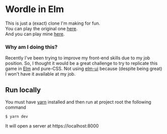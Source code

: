 # Wordle in Elm

This is just a (exact) clone I'm making for fun. <br>
You can play the original one [here](https://www.powerlanguage.co.uk/wordle/). <br>
And you can play mine [here](https://niccomaganeli.github.io/Wordelm/).

### Why am I doing this?
Recently I've been trying to improve my front-end skills due to my job position. So, I thought it would be a great challenge to try to replicate this game in [Elm](https://elm-lang.org/) and pure-CSS. Not using [elm-ui](https://package.elm-lang.org/packages/mdgriffith/elm-ui/latest/) because (despite being great) I won't have it available at my job.


## Run locally

You must have [yarn](https://yarnpkg.com/getting-started/install) installed and then run at project root the following command

```console
$ yarn dev
```

It will open a server at https://localhost:8000
